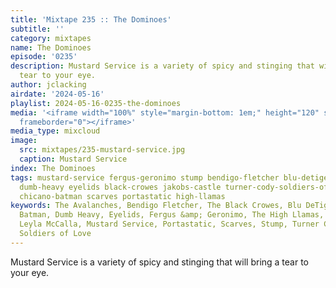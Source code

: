 ```yaml
---
title: 'Mixtape 235 :: The Dominoes'
subtitle: ''
category: mixtapes
name: The Dominoes
episode: '0235'
description: Mustard Service is a variety of spicy and stinging that will bring a
  tear to your eye.
author: jclacking
airdate: '2024-05-16'
playlist: 2024-05-16-0235-the-dominoes
media: '<iframe width="100%" style="margin-bottom: 1em;" height="120" src="https://www.mixcloud.com/widget/iframe/?feed=%2Flouderthanwar%2Fthe-mixtape-235-the-dominoes-2024-05-16%2F&hide_artwork=1&hide_cover=1&light=1"
  frameborder="0"></iframe>'
media_type: mixcloud
image:
  src: mixtapes/235-mustard-service.jpg
  caption: Mustard Service
index: The Dominoes
tags: mustard-service fergus-geronimo stump bendigo-fletcher blu-detiger avalanches
  dumb-heavy eyelids black-crowes jakobs-castle turner-cody-soldiers-of-love leyla-mccalla
  chicano-batman scarves portastatic high-llamas
keywords: The Avalanches, Bendigo Fletcher, The Black Crowes, Blu DeTiger, Chicano
  Batman, Dumb Heavy, Eyelids, Fergus &amp; Geronimo, The High Llamas, Jakobs Castle,
  Leyla McCalla, Mustard Service, Portastatic, Scarves, Stump, Turner Cody &amp; The
  Soldiers of Love
---
```

Mustard Service is a variety of spicy and stinging that will bring a tear to your eye.
